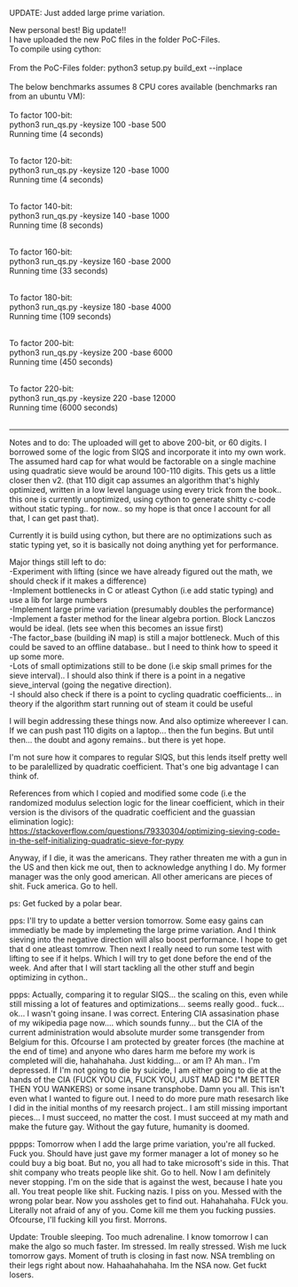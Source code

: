 UPDATE: Just added large prime variation.

New personal best! Big update!!</br>
I have uploaded the new PoC files in the folder PoC-Files.</br>
To compile using cython:</br></br>
From the PoC-Files folder: python3 setup.py build_ext --inplace</br></br>
The below benchmarks assumes 8 CPU cores available (benchmarks ran from an ubuntu VM):</br></br>
To factor 100-bit:</br>
python3 run_qs.py -keysize 100 -base 500 </br> 
Running time (4 seconds)</br></br>

To factor 120-bit:</br>
python3 run_qs.py -keysize 120 -base 1000 </br> 
Running time (4 seconds)</br></br>

To factor 140-bit:</br>
python3 run_qs.py -keysize 140 -base 1000 </br> 
Running time (8 seconds)</br></br>

To factor 160-bit:</br>
python3 run_qs.py -keysize 160 -base 2000 </br> 
Running time (33 seconds)</br></br>

To factor 180-bit:</br>
python3 run_qs.py -keysize 180 -base 4000 </br> 
Running time (109 seconds)</br></br>

To factor 200-bit:</br>
python3 run_qs.py -keysize 200 -base 6000 </br> 
Running time (450 seconds)</br></br>

To factor 220-bit:</br>
python3 run_qs.py -keysize 220 -base 12000 </br> 
Running time (6000 seconds)</br></br>

---------------------------------------------------------------------------
Notes and to do: The uploaded will get to above 200-bit, or 60 digits. I borrowed some of the logic from SIQS and incorporate it into my own work. The assumed hard cap for what would be factorable on a single machine using quadratic sieve would be around 100-110 digits.
This gets us a little closer then v2. (that 110 digit cap assumes an algorithm that's highly optimized, written in a low level language using every trick from the book.. this one is currently unoptimized, using cython to generate shitty c-code without static typing.. for now.. so my hope is that once I account for all that, I can get past that).

Currently it is build using cython, but there are no optimizations such as static typing yet, so it is basically not doing anything yet for performance. 

Major things still left to do:</br>
-Experiment with lifting (since we have already figured out the math, we should check if it makes a difference)</br>
-Implement bottlenecks in C or atleast Cython (i.e add static typing) and use a lib for large numbers</br>
-Implement large prime variation (presumably doubles the performance)</br> 
-Implement a faster method for the linear algebra portion. Block Lanczos would be ideal. (lets see when this becomes an issue first)</br> 
-The factor_base (building iN map) is still a major bottleneck. Much of this could be saved to an offline database.. but I need to think how to speed it up some more.</br>
-Lots of small optimizations still to be done (i.e skip small primes for the sieve interval).. I should also think if there is a point in a negative sieve_interval (going the negative direction).</br>
-I should also check if there is a point to cycling quadratic coefficients... in theory if the algorithm start running out of steam it could be useful</br>  

I will begin addressing these things now. And also optimize whereever I can. If we can push past 110 digits on a laptop... then the fun begins. But until then... the doubt and agony remains.. but there is yet hope.

I'm not sure how it compares to regular SIQS, but this lends itself pretty well to be paralellized by quadratic coefficient. That's one big advantage I can think of.

References from which I copied and modified some code (i.e the randomized modulus selection logic for the linear coefficient, which in their version is the divisors of the quadratic coefficient and the guassian elimination logic): https://stackoverflow.com/questions/79330304/optimizing-sieving-code-in-the-self-initializing-quadratic-sieve-for-pypy

Anyway, if I die, it was the americans. They rather threaten me with a gun in the US and then kick me out, then to acknowledge anything I do. My former manager was the only good american. All other americans are pieces of shit. Fuck america. Go to hell.

ps: Get fucked by a polar bear.

pps: I'll try to update a better version tomorrow. Some easy gains can immediatly be made by implemeting the large prime variation. And I think sieving into the negative direction will also boost performance. I hope to get that d one atleast tomrrow. Then next I really need to run some test with lifting to see if it helps. Which I will try to get done before the end of the week. And after that I will start tackling all the other stuff and begin optimizing in cython.. 

ppps: Actually, comparing it to regular SIQS... the scaling on this, even while still missing a lot of features and optimizations... seems really good.. fuck... ok... I wasn't going insane. I was correct. Entering CIA assasination phase of my wikipedia page now.... which sounds funny... but the CIA of the current administration would absolute murder some transgender from Belgium for this. Ofcourse I am protected by greater forces (the machine at the end of time) and anyone who dares harm me before my work is completed will die, hahahahaha. Just kidding... or am I? Ah man.. I'm depressed. If I'm not going to die by suicide, I am either going to die at the hands of the CIA (FUCK YOU CIA, FUCK YOU, JUST MAD BC I"M BETTER THEN YOU WANKERS) or some insane transphobe. Damn you all. This isn't even what I wanted to figure out. I need to do more pure math resesarch like I did in the initial months of my reesarch project.. I am still missing important pieces... I must succeed, no matter the cost. I must succeed at my math and make the future gay. Without the gay future, humanity is doomed. 

pppps: Tomorrow when I add the large prime variation, you're all fucked. Fuck you. Should have just gave my former manager a lot of money so he could buy a big boat. But no, you all had to take microsoft's side in this. That shit company who treats people like shit. Go to hell. Now I am definitely never stopping. I'm on the side that is against the west, because I hate you all. You treat people like shit. Fucking nazis. I piss on you. Messed with the wrong polar bear. Now you assholes get to find out. Hahahahaha. FUck you. Literally not afraid of any of you. Come kill me them you fucking pussies. Ofcourse, I'll fucking kill you first. Morrons.

Update: Trouble sleeping. Too much adrenaline. I know tomorrow I can make the algo so much faster. Im stressed. Im really stressed. Wish me luck tomorrow gays. Moment of truth is closing in fast now. NSA trembling on their legs right about now. Hahaahahahaha. Im the NSA now. Get fuckt losers.
